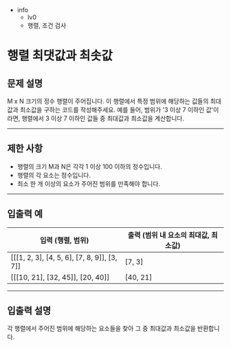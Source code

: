 - info
    - lv0
    - 행렬, 조건 검사

# 행렬 최댓값과 최솟값
## 문제 설명
M x N 크기의 정수 행렬이 주어집니다. 이 행렬에서 특정 범위에 해당하는 값들의 최대값과 최소값을 구하는 코드를 작성해주세요. 예를 들어, 범위가 '3 이상 7 이하인 값'이라면, 행렬에서 3 이상 7 이하인 값들 중 최대값과 최소값을 계산합니다.

---

## 제한 사항

- 행렬의 크기 M과 N은 각각 1 이상 100 이하의 정수입니다.
- 행렬의 각 요소는 정수입니다.
- 최소 한 개 이상의 요소가 주어진 범위를 만족해야 합니다.

---

## 입출력 예

| 입력 (행렬, 범위) | 출력 (범위 내 요소의 최대값, 최소값) |
| ----------------- | ----------------------------------- |
| [[[1, 2, 3], [4, 5, 6], [7, 8, 9]], [3, 7]] | [7, 3] |
| [[[10, 21], [32, 45]], [20, 40]] | [40, 21] |

---

## 입출력 설명
각 행렬에서 주어진 범위에 해당하는 요소들을 찾아 그 중 최대값과 최소값을 반환합니다.
